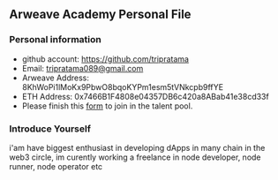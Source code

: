 ## Arweave Academy Personal File

### Personal information

- github account: https://github.com/tripratama
- Email: tripratama089@gmail.com
- Arweave Address: 8KhWoPi1lMoKx9PbwO8bqoKYPm1esm5tVNkcpb9ffYE
- ETH Address: 0x7466B1F4808e04357DB6c420a8ABab41e38cd33f
- Please finish this [form](https://docs.google.com/forms/d/e/1FAIpQLSfWA5fIIcBgmRppm3jNz5vmf9Mai_QMVil-2pO4r7YKn_Zhtw/viewform?usp=sf_link) to join in the talent pool.

### Introduce Yourself
 i'am have biggest enthusiast in developing dApps in many chain in the web3 circle, im curently working a freelance in node developer, node runner, node operator etc
